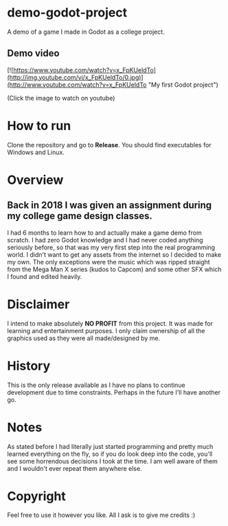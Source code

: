 # demo-godot-project
A demo of a game I made in Godot as a college project.

## Demo video
[![https://www.youtube.com/watch?v=x_FpKUeldTo](http://img.youtube.com/vi/x_FpKUeldTo/0.jpg)](http://www.youtube.com/watch?v=x_FpKUeldTo "My first Godot project")

(Click the image to watch on youtube)

# How to run
Clone the repository and go to **Release**. You should find executables for Windows and Linux.

# Overview
## Back in 2018 I was given an assignment during my college game design classes.
I had 6 months to learn how to and actually make a game demo from scratch.
I had zero Godot knowledge and I had never coded anything seriously before, so that was my very first step into the real programming world.
I didn't want to get any assets from the internet so I decided to make my own. The only exceptions were the music which was ripped straight from the Mega Man X series (kudos to Capcom) and some other SFX which I found and edited heavily.

# Disclaimer
I intend to make absolutely **NO PROFIT** from this project. It was made for learning and entertainment purposes. I only claim ownership of all the graphics used as they were all made/designed by me.

# History
This is the only release available as I have no plans to continue development due to time constraints.
Perhaps in the future I'll have another go.

# Notes
As stated before I had literally just started programming and pretty much learned everything on the fly, so if you do look deep into the code, you'll see some horrendous decisions I took at the time. I am well aware of them and I wouldn't ever repeat them anywhere else.

# Copyright
Feel free to use it however you like. All I ask is to give me credits :)
